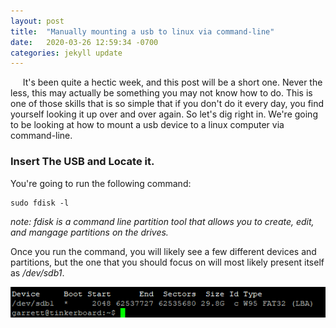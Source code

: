 ```yaml
---
layout: post
title:  "Manually mounting a usb to linux via command-line"
date:   2020-03-26 12:59:34 -0700
categories: jekyll update
---
```

&nbsp;&nbsp;&nbsp;&nbsp; It's been quite a hectic week, and this post will be a short one.  Never the less, this may actually be something you may not know how to do.  This is one of those skills that is so simple that if you don't do it every day, you find yourself looking it up over and over again.  So let's dig right in.  We're going to be looking at how to mount a usb device to a linux computer via command-line.

### Insert The USB and Locate it.
You're going to run the following command:
```
sudo fdisk -l
```
*note: fdisk is a command line partition tool that allows you to create, edit, and mangage partitions on the drives.*

Once you run the command, you will likely see a few different devices and partitions, but the one that you should focus on will most likely present itself as */dev/sdb1*.

![Usb](/photos/usb.PNG "usb")